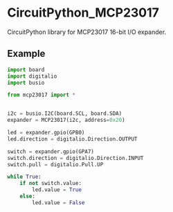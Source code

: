 # CircuitPython_MCP23017
CircuitPython library for MCP23017 16-bit I/O expander.

## Example

```python
import board
import digitalio
import busio

from mcp23017 import *


i2c = busio.I2C(board.SCL, board.SDA)
expander = MCP23017(i2c, address=0x20)

led = expander.gpio(GPB0)
led.direction = digitalio.Direction.OUTPUT

switch = expander.gpio(GPA7)
switch.direction = digitalio.Direction.INPUT
switch.pull = digitalio.Pull.UP

while True:
    if not switch.value:
        led.value = True
    else:
        led.value = False
```
